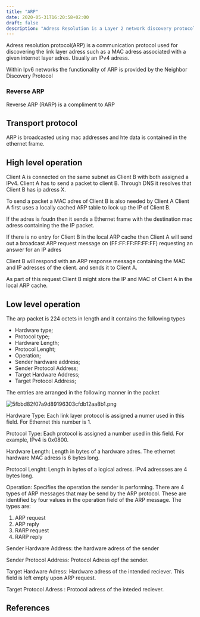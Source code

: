 ```yaml
---
title: "ARP"
date: 2020-05-31T16:20:58+02:00
draft: false
description: "Adress Resolution is a Layer 2 network discovery protocol." 
---
```

Adress resolution protocol(ARP) is a communication protocol used for discovering the link layer adress such as a MAC adress associated with a given internet layer adres. Usually an IPv4 adress.

Within Ipv6 networks the functionality of ARP is provided by the Neighbor Discovery Protocol

### Reverse ARP
Reverse ARP (RARP) is a compliment to ARP

## Transport protocol
ARP is broadcasted using mac addresses and hte data is contained in the ethernet frame.


## High level operation
Client A is connected on the same subnet as Client B with both assigned a IPv4. Client A has to send a packet to client B. Through DNS it resolves that Client B has ip adress X.

To send a packet a MAC adres of Client B is also needed by Client A Client A first uses a locally cached ARP table to look up the IP of Client B. 

If the adres is foudn then it sends a Ethernet frame with the destination mac adress containing the the IP packet. 

If there is no entry for Client B in the local ARP cache then Client A will send out a broadcast ARP request message on (FF:FF:FF:FF:FF:FF) requesting an answer for an IP adres 

Client B will respond with an ARP response message containing the MAC and IP adresses of the client. and sends it to Client A.

As part of this request Client B might store the IP and MAC of Client A in the local ARP cache.


## Low level operation

The arp packet is 224 octets in length and it contains the following types

- Hardware type;
- Protocol type;
- Hardware Length;
- Protocol Lenght;
- Operation;
- Sender hardware address;
- Sender Protocol Address;
- Target Hardware  Address;
- Target Protocol Address;


The entries are arranged in the following manner in the packet

![5fbbd82f07a9d89196303cfdb12aa8b1.png](:/9ef701ebe1744ab2aa59a3467bdbb91e)

Hardware Type: Each link layer protocol is assigned a numer used in this field. For Ethernet this number is 1.

Protocol Type: Each protocol is assigned a number used in this field. For example, IPv4 is 0x0800.

Hardware Length: Length in bytes of a hardware adres. The ethernet hardware MAC adress is 6 bytes long.

Protocol Lenght: Length in bytes of a logical adress. IPv4 adressses are 4 bytes long.

Operation: Specifies the operation the sender is performing. There are 4 types of ARP messages that may be send by the ARP protocol. These are identified by four values in the operation field of the ARP message. The types are:

1. ARP request
2. ARP reply
3. RARP request
4. RARP reply

Sender Hardware Address: the hardware adress of the sender

Sender Protocol Address: Protocol Adress opf the sender.

Target Hardware Adress: Hardware adress of the intended reciever. This field is left empty upon ARP request.

Target Protocol Adress : Protocol adress of the inteded reciever.


## References
